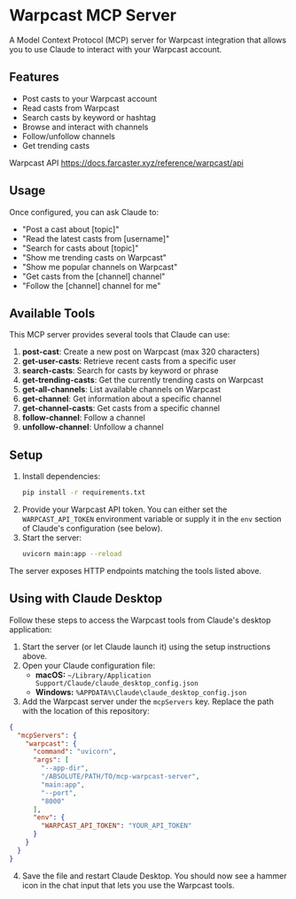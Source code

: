 # Warpcast MCP Server

A Model Context Protocol (MCP) server for Warpcast integration that allows you to use Claude to interact with your Warpcast account.

## Features

- Post casts to your Warpcast account
- Read casts from Warpcast
- Search casts by keyword or hashtag
- Browse and interact with channels
- Follow/unfollow channels
- Get trending casts

Warpcast API 
https://docs.farcaster.xyz/reference/warpcast/api

## Usage

Once configured, you can ask Claude to:

- "Post a cast about [topic]"
- "Read the latest casts from [username]"
- "Search for casts about [topic]"
- "Show me trending casts on Warpcast"
- "Show me popular channels on Warpcast"
- "Get casts from the [channel] channel"
- "Follow the [channel] channel for me"

## Available Tools

This MCP server provides several tools that Claude can use:

1. **post-cast**: Create a new post on Warpcast (max 320 characters)
2. **get-user-casts**: Retrieve recent casts from a specific user
3. **search-casts**: Search for casts by keyword or phrase
4. **get-trending-casts**: Get the currently trending casts on Warpcast
5. **get-all-channels**: List available channels on Warpcast
6. **get-channel**: Get information about a specific channel
7. **get-channel-casts**: Get casts from a specific channel
8. **follow-channel**: Follow a channel
9. **unfollow-channel**: Unfollow a channel


## Setup

1. Install dependencies:
   ```bash
   pip install -r requirements.txt
   ```
2. Provide your Warpcast API token. You can either set the
   `WARPCAST_API_TOKEN` environment variable or supply it in the `env`
   section of Claude's configuration (see below).
3. Start the server:
   ```bash
   uvicorn main:app --reload
   ```

The server exposes HTTP endpoints matching the tools listed above.

## Using with Claude Desktop

Follow these steps to access the Warpcast tools from Claude's desktop application:

1. Start the server (or let Claude launch it) using the setup instructions above.
2. Open your Claude configuration file:
   - **macOS:** `~/Library/Application Support/Claude/claude_desktop_config.json`
   - **Windows:** `%APPDATA%\Claude\claude_desktop_config.json`
3. Add the Warpcast server under the `mcpServers` key. Replace the path with the location of this repository:

```json
{
  "mcpServers": {
    "warpcast": {
      "command": "uvicorn",
      "args": [
        "--app-dir",
        "/ABSOLUTE/PATH/TO/mcp-warpcast-server",
        "main:app",
        "--port",
        "8000"
      ],
      "env": {
        "WARPCAST_API_TOKEN": "YOUR_API_TOKEN"
      }
    }
  }
}
```

4. Save the file and restart Claude Desktop. You should now see a hammer icon in the chat input that lets you use the Warpcast tools.

